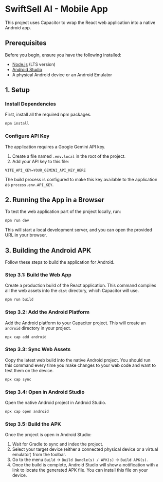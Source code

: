 # SwiftSell AI - Mobile App

This project uses Capacitor to wrap the React web application into a native Android app.

## Prerequisites

Before you begin, ensure you have the following installed:
- [Node.js](https://nodejs.org/) (LTS version)
- [Android Studio](https://developer.android.com/studio)
- A physical Android device or an Android Emulator

## 1. Setup

### Install Dependencies
First, install all the required npm packages.

```bash
npm install
```

### Configure API Key
The application requires a Google Gemini API key.

1.  Create a file named `.env.local` in the root of the project.
2.  Add your API key to this file:

```
VITE_API_KEY=YOUR_GEMINI_API_KEY_HERE
```
The build process is configured to make this key available to the application as `process.env.API_KEY`.

## 2. Running the App in a Browser

To test the web application part of the project locally, run:

```bash
npm run dev
```
This will start a local development server, and you can open the provided URL in your browser.

## 3. Building the Android APK

Follow these steps to build the application for Android.

### Step 3.1: Build the Web App
Create a production build of the React application. This command compiles all the web assets into the `dist` directory, which Capacitor will use.

```bash
npm run build
```

### Step 3.2: Add the Android Platform
Add the Android platform to your Capacitor project. This will create an `android` directory in your project.

```bash
npx cap add android
```

### Step 3.3: Sync Web Assets
Copy the latest web build into the native Android project. You should run this command every time you make changes to your web code and want to test them on the device.

```bash
npx cap sync
```

### Step 3.4: Open in Android Studio
Open the native Android project in Android Studio.

```bash
npx cap open android
```

### Step 3.5: Build the APK
Once the project is open in Android Studio:

1.  Wait for Gradle to sync and index the project.
2.  Select your target device (either a connected physical device or a virtual emulator) from the toolbar.
3.  Go to the menu `Build` -> `Build Bundle(s) / APK(s)` -> `Build APK(s)`.
4.  Once the build is complete, Android Studio will show a notification with a link to locate the generated APK file. You can install this file on your device.
